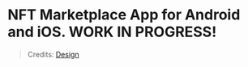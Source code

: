 # NFT Marketplace App for Android and iOS. WORK IN PROGRESS!

> Credits: [Design](https://dribbble.com/alvxyz)

